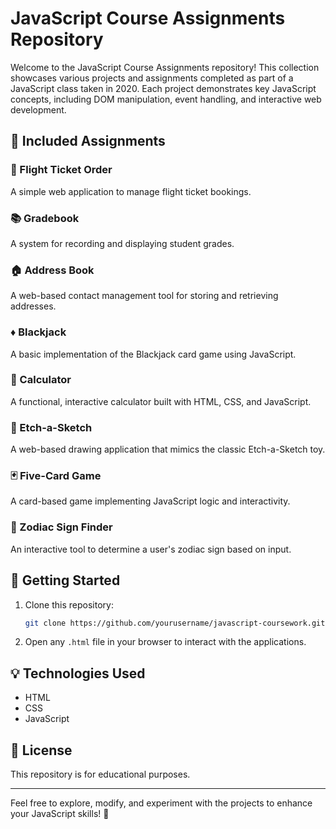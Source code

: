 # JavaScript Course Assignments Repository

Welcome to the JavaScript Course Assignments repository! This collection showcases various projects and assignments completed as part of a JavaScript class taken in 2020. Each project demonstrates key JavaScript concepts, including DOM manipulation, event handling, and interactive web development.

## 📂 Included Assignments

### 🛫 Flight Ticket Order
A simple web application to manage flight ticket bookings.

### 📚 Gradebook
A system for recording and displaying student grades.

### 🏠 Address Book
A web-based contact management tool for storing and retrieving addresses.

### ♦️ Blackjack
A basic implementation of the Blackjack card game using JavaScript.

### 🔢 Calculator
A functional, interactive calculator built with HTML, CSS, and JavaScript.

### 🎨 Etch-a-Sketch
A web-based drawing application that mimics the classic Etch-a-Sketch toy.

### 🃏 Five-Card Game
A card-based game implementing JavaScript logic and interactivity.

### 🔮 Zodiac Sign Finder
An interactive tool to determine a user's zodiac sign based on input.

## 🚀 Getting Started
1. Clone this repository:
   ```sh
   git clone https://github.com/yourusername/javascript-coursework.git
   ```
2. Open any `.html` file in your browser to interact with the applications.

## 💡 Technologies Used
- HTML
- CSS
- JavaScript

## 📜 License
This repository is for educational purposes.

---
Feel free to explore, modify, and experiment with the projects to enhance your JavaScript skills! 🎯
